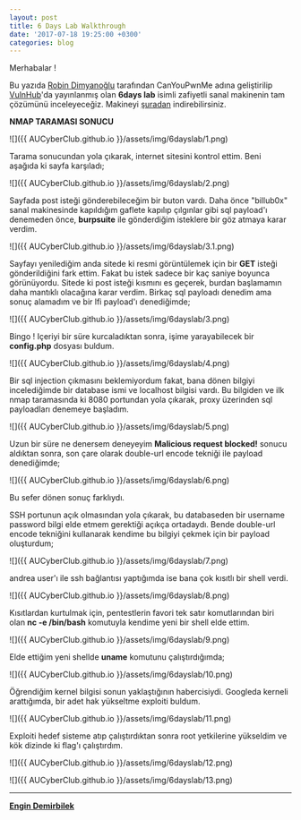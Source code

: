 ```yaml
---
layout: post
title: 6 Days Lab Walkthrough
date: '2017-07-18 19:25:00 +0300'
categories: blog
---
```



Merhabalar !

Bu yazıda [Robin Dimyanoğlu](https://twitter.com/1ce7ea) tarafından CanYouPwnMe adına geliştirilip [VulnHub](https://www.vulnhub.com)'da yayınlanmış olan **6days lab** isimli zafiyetli sanal makinenin tam çözümünü inceleyeceğiz.
Makineyi [şuradan](https://www.vulnhub.com/entry/6days-lab-11,156/) indirebilirsiniz.

__NMAP TARAMASI SONUCU__

![]({{ AUCyberClub.github.io }}/assets/img/6dayslab/1.png)


Tarama sonucundan yola çıkarak, internet sitesini kontrol ettim.
Beni aşağıda ki sayfa karşıladı;

![]({{ AUCyberClub.github.io }}/assets/img/6dayslab/2.png)

Sayfada post isteği gönderebileceğim bir buton vardı. Daha önce "billub0x" sanal makinesinde kapıldığım gaflete kapılıp çılgınlar gibi sql payload'ı denemeden önce, **burpsuite** ile gönderdiğim isteklere bir göz atmaya karar verdim.

![]({{ AUCyberClub.github.io }}/assets/img/6dayslab/3.1.png)

Sayfayı yenilediğim anda sitede ki resmi görüntülemek için bir **GET** isteği gönderildiğini fark ettim. Fakat bu istek sadece bir kaç saniye boyunca görünüyordu. Sitede ki post isteği kısmını es geçerek, burdan başlamamın daha mantıklı olacağına karar verdim. Birkaç sql payloadı denedim ama sonuç alamadım ve bir lfi payload'ı denediğimde;

![]({{ AUCyberClub.github.io }}/assets/img/6dayslab/3.png)

Bingo ! Içeriyi bir süre kurcaladıktan sonra, işime yarayabilecek bir **config.php** dosyası buldum.

![]({{ AUCyberClub.github.io }}/assets/img/6dayslab/4.png)

Bir sql injection çıkmasını beklemiyordum fakat, bana dönen bilgiyi incelediğimde bir database ismi ve localhost bilgisi vardı. Bu bilgiden ve ilk nmap taramasında ki 8080 portundan  yola çıkarak, proxy üzerinden sql payloadları denemeye başladım.


![]({{ AUCyberClub.github.io }}/assets/img/6dayslab/5.png)

Uzun bir süre ne denersem deneyeyim **Malicious request blocked!** sonucu aldıktan sonra, son çare olarak double-url encode tekniği ile payload denediğimde;

![]({{ AUCyberClub.github.io }}/assets/img/6dayslab/6.png)

Bu sefer dönen sonuç farklıydı.


SSH portunun açık olmasından yola çıkarak, bu databaseden bir username password bilgi elde etmem gerektiği açıkça ortadaydı. Bende double-url encode tekniğini kullanarak kendime bu bilgiyi çekmek için bir payload oluşturdum;

![]({{ AUCyberClub.github.io }}/assets/img/6dayslab/7.png)


andrea user'ı ile ssh bağlantısı yaptığımda ise bana çok kısıtlı bir shell verdi.


![]({{ AUCyberClub.github.io }}/assets/img/6dayslab/8.png)

Kısıtlardan kurtulmak için, pentestlerin favori tek satır komutlarından biri olan **nc -e /bin/bash** komutuyla kendime yeni bir shell elde ettim.

![]({{ AUCyberClub.github.io }}/assets/img/6dayslab/9.png)

Elde ettiğim yeni shellde **uname** komutunu çalıştırdığımda;

![]({{ AUCyberClub.github.io }}/assets/img/6dayslab/10.png)

Öğrendiğim kernel bilgisi sonun yaklaştığının habercisiydi. Googleda kerneli arattığımda, bir adet hak yükseltme exploiti buldum.

![]({{ AUCyberClub.github.io }}/assets/img/6dayslab/11.png)

Exploiti hedef sisteme atıp çalıştırdıktan sonra root yetkilerine yükseldim ve kök dizinde ki flag'ı çalıştırdım.

![]({{ AUCyberClub.github.io }}/assets/img/6dayslab/12.png)

![]({{ AUCyberClub.github.io }}/assets/img/6dayslab/13.png)

--- 

 **[Engin Demirbilek](https://twitter.com/hyal0id)**
